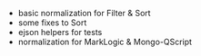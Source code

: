 - basic normalization for Filter & Sort
- some fixes to Sort
- ejson helpers for tests
- normalization for MarkLogic & Mongo-QScript

